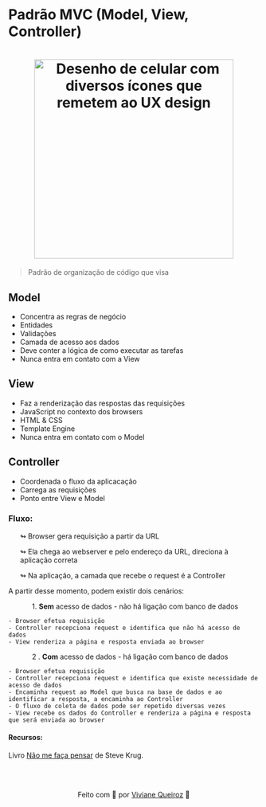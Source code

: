 # Padrão MVC (Model, View, Controller)

<h1 align="center">
    <img src = "https://blog.teclogica.com.br/wp-content/uploads/2012/03/usabilidade-1.jpg" alt = "Desenho de celular com diversos ícones que remetem ao UX design" text-align="center"  width="400px">
</h1> 

  > Padrão de organização de código que visa

## Model
<ul>
     <li>Concentra as regras de negócio</li>
     <li>Entidades</li>
     <li>Validações</li>
     <li>Camada de acesso aos dados</li>
     <li>Deve conter a lógica de como executar as tarefas</li>
     <li>Nunca entra em contato com a View</li>
</ul>

## View
<ul>
     <li>Faz a renderização das respostas das requisições</li>
     <li>JavaScript no contexto dos browsers</li>
     <li>HTML & CSS</li>
     <li>Template Engine</li>
     <li>Nunca entra em contato com o Model</li>
</ul>

## Controller
<ul>
     <li>Coordenada o fluxo da aplicacação</li>
     <li>Carrega as requisições</li>
     <li>Ponto entre View e Model</li>

</ul>



### Fluxo:

<ul>↬ Browser gera requisição a partir da URL</ul>
<ul>↬ Ela chega ao webserver e pelo endereço da URL, direciona à aplicação correta</ul> 
<ul>↬ Na aplicação, a camada que recebe o request é a Controller </ul>

<p>A partir desse momento, podem existir dois cenários:</p>

<ol>
    <ul> 1. <strong>Sem</strong> acesso de dados - não há ligação com banco de dados</ul> 
</ol>

    - Browser efetua requisição 
    - Controller recepciona request e identifica que não há acesso de dados
    - View renderiza a página e resposta enviada ao browser

<ol>
    <ul> 2 . <strong>Com</strong> acesso de dados - há ligação com banco de dados</ul> 
</ol>

    - Browser efetua requisição 
    - Controller recepciona request e identifica que existe necessidade de acesso de dados
    - Encaminha request ao Model que busca na base de dados e ao identificar a resposta, a encaminha ao Controller
    - O fluxo de coleta de dados pode ser repetido diversas vezes
    - View recebe os dados do Controller e renderiza a página e resposta que será enviada ao browser

#### Recursos: 

<p> Livro <a href="https://www.amazon.com.br/Não-faça-pensar-Steve-Krug/dp/8576088509/ref=asc_df_8576088509/?tag=googleshopp00-20&linkCode=df0&hvadid=379726290955&hvpos=&hvnetw=g&hvrand=7313052300154191141&hvpone=&hvptwo=&hvqmt=&hvdev=c&hvdvcmdl=&hvlocint=&hvlocphy=1001773&hvtargid=pla-811021535400&psc=1"> Não me faça pensar</a> de Steve Krug. 

<br><br>

<p align="center"> Feito com 💛 por <a href="https://www.linkedin.com/in/viviane-de-santana-queiroz-1a5a4b155/">Viviane Queiroz</a> 🦋 </p>
